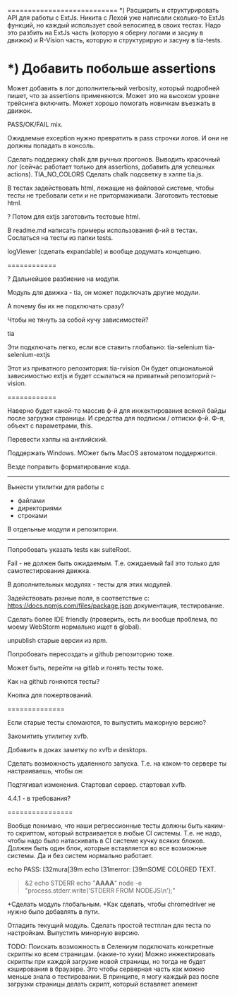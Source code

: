 ===========================
*) Расширить и структурировать API для работы с ExtJs.
    Никита с Лехой уже написали сколько-то ExtJs функций, но каждый использует свой велосипед в своих тестах.
    Надо это разбить на ExtJs часть (которую я оберну логами и засуну в движок) и R-Vision часть, которую я структурирую и засуну в tia-tests.

*) Добавить побольше assertions
===========================


Может добавить в лог дополнительный verbosity, который подробней пишет, что за assertions применяются.
Может это на высоком уровне трейсинга включить.
Может хорошо помогать новичкам въезжать в движок.

PASS/OK/FAIL mix.

Ожидаемые exception нужно превратить в pass строчки логов. И они не должны попадать в консоль. 

Сделать поддержку chalk для ручных прогонов.
Выводить красочный лог (сейчас работает только для assertions, добавить для успешных actions).
TIA_NO_COLORS
Сделать chalk подсветку в хэлпе tia.js.

В тестах задействовать html, лежащие на файловой системе,
чтобы тесты не требовали сети и не притормаживали.
Заготовить тестовые html.

? Потом для extjs заготовить тестовые html.

В readme.md написать примеры использования ф-ий в тестах.
Сослаться на тесты из папки tests.

logViewer (сделать expandable) и вообще додумать концепцию.

============

? Дальнейшее разбиение на модули.

Модуль для движка - tia, 
он может подключать другие модули.

А почему бы их не подключать сразу?

Чтобы не тянуть за собой кучу зависимостей?

tia

Эти подключать легко, если все ставить глобально:
tia-selenium
tia-selenium-extjs

Этот из приватного репозитория:
tia-rvision
Он будет опциональной зависимостью extjs и будет ссылаться на приватный репозиторий r-vision.

============

Наверно будет какой-то массив ф-й для инжектирования всякой байды после загрузки страницы.
И средства для подписки / отписки ф-й.
Ф-я, объект с параметрами, this.

Перевести хэлпы на английский.

Поддержать Windows.
МОжет быть MacOS  автоматом поддержится.

Везде поправить форматирование кода.

-------

Вынести утилитки для работы с

* файлами
* директориями
* строками

В отдельные модули и репозитории.

-------

Попробовать указать tests как suiteRoot.

Fail - не должен быть ожидаемым.
Т.е. ожидаемый fail это только для самотестирования движка.

В дополнительных модулях - тесты для этих модулей.

Задействовать разные поля, в соответствие с:
https://docs.npmjs.com/files/package.json
документация, тестирование.

Сделать более IDE friendly (проверить, есть ли вообще проблема, по моему WebStorm нормально ищет в global).

unpublish старые версии из npm.

Попробовать пересоздать и github репозиторию тоже.

Может быть, перейти на gitlab и гонять тесты тоже.

Как на github гоняются тесты?

Кнопка для пожертвований.

==============

Если старые тесты сломаются, то выпустить мажорную версию?

Закомитить утилитку xvfb.

Добавить в доках заметку по xvfb и desktops.

Сделать возможность удаленного запуска.
Т.е. на каком-то сервере ты настраиваешь, чтобы он:

Подтягивал изменения.
Стартовал сервер.
стартовал xvfb.

4.4.1 - в требования?

================

Вообще понимаю, что наши регрессионные тесты должны быть каким-то скриптом,
который встраивается в любые CI системы.
Т.е. не надо, чтобы надо было натаскивать в CI системе кучку всяких блоков.
Должен быть один блок, которые вставляется во все возможные системы.
Да и без систем нормально работает.

echo PASS: [32mura[39m
echo [31merror: [39mSOME COLORED TEXT.
>&2 echo STDERR
echo "<b>AAAA</b>"
node -e "process.stderr.write('STDERR FROM NODEJS\n');"

+Сделать модуль глобальным.
+Как сделать, чтобы chromedriver не нужно было добавлять в пути.

Отладить текущий модуль.
Сделать простой тестплан для теста по настройкам.
Выпустить минорную версию.



TODO: 
Поискать возможность в Селениум подключать конкретные скрипты ко всем страницам. (какие-то хуки)
Можно инжектировать скрипты при каждой загрузке новой страницы, но тогда не будет кэширования
в браузере.
Это чтобы серверная часть как можно меньше знала о тестировании.
В принципе, я могу каждый раз после загрузки страницы делать скрипт, который вставляет элемент <script>,
будет ли тогда подгружаться скрипт?
А куда этот скрипт будет ссылаться?
Может тогда все-таки проще просто в браузер локально засылать скрипт.
Он там на пару килобайт от силы.
Так что это будет быстро, типа при каждой загрузке страницы - пару кб лишнего трафика.
Но это все локально.

?? Запускать можно через конкретный JS, все modules тоже будут искаться в конкретном скопе.


Debug tests for windows (3h). Slash / backslash issues, cygwin utilities work.
Вроде, все работает.

Опция -l аттачить логи, для дифнутых тестов к мейлу.
Сделать общий обход по дифнутым файлам. И колбэками делать что-то при обходе (dependency injection).
Называть логи по полному пути до них. Заменять слэш на +. (1.5h)
TODO: М.б. изображения тоже аттачить по этой опции? Заходишь в мейл, у тебя и логи и изображения встроены.(1h)

Write good help for public functions. (1.5h for current state)

More tests for support of all config parameters.(2h)

Tests for passed, failed, throwed from web driver promises. (3h)
Tests for error chaining for flow.execute(), say if first of ten functions faled, all queue should fail.
More tests for async engine.(1.5h)

Some tests for test engine util functions.(3h)


### Code review. (? )

* When many function parameters - replace by options object. (3h)
* Refactor everything to be more OOP (incapsulation, accessors, constructors, signletons, factories). (12h)

----

Temporary Stderr and Stdout redirection, try to overload
write function for stdout and stderr streams.
Tests for stderr redirection. (? 3h research)
Некоторые тесты для движка намеренно пишут несколько строк в stderr
Если мы в bamboo подсветим stderr в логах, то эти строки могут вносить смуту.
Можно попробовать сделать так, чтобы на время выполнения теста весь stderr писался в лог теста.
Пока что это known issue.
Может это не понадобится в свете использования chalk.

Connect to existing window? To start test from some cusom point.

tests for timeouts for webdriver (seems like sometimes it hanging).
May be page loading - the special case for which timeouts work differently.(3h (may include some research work)).

Take best parts from tape, mocha, jasmine, protractor, etc.

Separate test engine from Selenium and from ExtJS. (? 16h (now it is used Selenium's control flow and selenium promises)).
I.e. implement abilities to plug Selenium and plug ExtJS modules into the test engine. (? 16h)

selenium-webdriver can work from browser (and not from NodeJS) (2h learn what from this can be useful for us)

If we will support phantomjs:
PhantomJs does not follow WebDriver standard. It does not cleanup logs after reading.
We could introduce counter for strings to skip.
Investigations show that phantom cleans console at URLchanging.


Performance issue: Manage Driver timeouts: (? 1.5h research work)
http://seleniumhq.github.io/selenium/docs/api/javascript/class_webdriver_WebDriver_Timeouts.html
Not so important, I checked that driver polls the DOM more that 10 times per second.



============

Сделать поддержку профайла Firefox на Linux.

Проверить как будет работать chrome на виндовс, после отключения HDD и переустановки.

Может быть попробовать завести на виндах нового пользователя и под ним запустить тесты.
(чтобы избежать проблем с chrome).

? Починить профайлы браузера на винде.

==============

Сделать создание профайла отдельной утилитой ?
Заюзать тот модуль для создания профайлов?
Это потом.

Некоторые утилиты (utils) юзают глобальные объекты.
Надо отревьюить это.


Специальная команда - сохранять состояние мета-лога тоже.
Т.е. ввести команду эталонного мета лога.
При этом оставить предыдущий мета лог.

Пробежаться по TODO в самом коде.

Не писать трейсинг в лог.

Утилиты в глобальном gT объекте имеют смысл, если они будут предоставлять логирование действий.

Но, вообще лучше предоставить возможность обернуть в логи все экспортные ф-и какого-то модуляю
Logify ?
Заюзать всякие мои утилиты. На них потренить dz-logify.
Я посмотрел logify в npm - это misleading name.

Проверить на виндах ф-и архивирования и отсылки мейла.

dot notation instead of bracket notation.

Как-то проработать концепцию, что выводить fail в лог можно, только если это тестирование движка.
Т.е. в боевых логах, не должо быть fail в металоге.

В тестах можно использовать любые опции из конфига или из ENV.

=======================

что-то типа
tia - движок (логи, сравнения, рассылка почты, ассершны).
tia-selenium - добавляет поддержку selenium
tia-extjs - добавляет поддержку extjs.
Эти три модуля буду поддерживать лично я.
можно будет сделать приватный для r-vision модуль tia-r-vision.
он будет добавлять r-vision specific stuff.
можно сделать параметр командной строки, который указывает какой скрипт нужно сделать require чтобы расширить возможности движка, как бы кастомизировать его.
Вот так можно подключать r-vision specific stuff.
При разработке тестов проект можно создавать в tia-tests, там можно сделать npm i tia -S.
И будет одно место.

Сделать короткие версии для опций.

typings for tia.

github.io

github wiki.

Ввести cmd line опцию - путь к профайлам браузера.

Проверить поддержку -l опции

? [TOC] в readme.

Команды.

run
show-diffs
view-logs - посмотреть локальные логи в html формате.
Добавить во view-log возможность распечатывать конкретный файл лога

Открыть наружу какие-то утилиты.
Чисто ради логов (уже где-то упоминал про dz-logify).

ПОдумать, может дифф как-то понаглядней можно сделать.

Поддержать кастомный порт и включение поддержки tls в mail.
.mail-settingsrc

=========

Посмотреть какие ещё конфиги стоило бы поддержать через .*rc, 
может быть туда можно testRoot помещать и ещё какие-нить опции.
строку, причем минимистом.
Так что можно юзать для одноразовой настройки и потом запуска без параметров вообще.

=========

МОжет быть для отладки:
wrapper around WebDriverEventListener 

Сделать переменную окружения, которая показывает откуда читать конфигурацию.
А то если поставил глобально, - неудобно лазить в глобальных node_modules.

? сделать через module.exports и избавиться от u.execGen.
Но, что тогда с синхронными тестами, где u.execGen не нужно.

Задействовать ф-ю, вычитывающую инфу о caller для улучшения отладочного трейсинга.

Добавить в readme.md замечание о многопоточности.

Добавить в html движок возможность обновлять эталонные аутпуты.
Т.е. сделать удобную веб-морду для работы с логами.

С консоли тоже сделать какие-то удобства для работы с логами:
* просмотр
* обновление эталонных логов
* обновление эталонных дифов.

В html мета логе сделат тултипы - расшифровки всяких сокращений.

Опция, которая в металоге в консоли, сразу распечатывает дифы?

Надо что-то придумать, позволяющее массово обновлять log -> et.

Сейчас я могу писать в лог без \n, через process.stdout.write.
Может быть я могу унифицировать вывод, и сократить логи.

Добавить некий verbosity, который пишет, что происходит очень подробно,
расшифровывает все сокращения (это чтобы новички быстрее вникали).
Сделать тултипы для расшифровки сокращений в html морде.
Запуск тестов из html морды, выборочный запуск.

Инструменты для исследования ExtJS приложения.
Даже не знаю, может плагин для браузера какой-то.
Или просто набор JS скриптов, который вызывая из tia будет строить какое-то дерево объектов.
Или даже создавать прямо в элементах тултипы с инфой, полезной автотестерам.
Может быть в SeleniumIDE есть какие-то хуки, куда это все можно повставлять.


// https://github.com/gempesaw/Selenium-Remote-Driver/wiki/PhantomJS-Headless-Browser-Automation
// phantomjs --webdriver=4444, OR:
// java -jar selenium-server-standalone-2.35.0.jar -Dphantomjs.binary.path=/usr/local/bin/phantomjs
// my $driver =  Selenium::Remote::Driver->new("browser_name" => "phantomjs");

// gT.sOrig.driver.manage().timeouts().implicitlyWait(10, TimeUnit.SECONDS);

// TODO: find analog of this (Java):
//Wait<WebDriver> wait = new FluentWait<WebDriver>(driver)
//				.withTimeout(30, SECONDS)
//				.pollingEvery(5, SECONDS)
//				.ignoring(NoSuchElementException.class);

//var drvr = new webdriver.Builder()
//		.forBrowser('firefox')
//		.usingServer('http://localhost:4444/wd/hub')
//		.build();

// SELENIUM_REMOTE_URL="http://localhost:4444/wd/hub" node script.js

